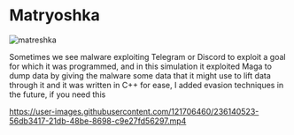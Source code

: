 # Matryoshka
![matreshka](https://user-images.githubusercontent.com/121706460/236141145-61db45d7-2f23-4694-a691-cd5be6c3e484.png)



Sometimes we see malware exploiting Telegram or Discord to exploit a goal for which it was programmed, and in this simulation it exploited Maga to dump data by giving the malware some data that it might use to lift data through it and it was written in C++ for ease, I added evasion techniques in the future, if you need this

https://user-images.githubusercontent.com/121706460/236140523-56db3417-21db-48be-8698-c9e27fd56297.mp4

